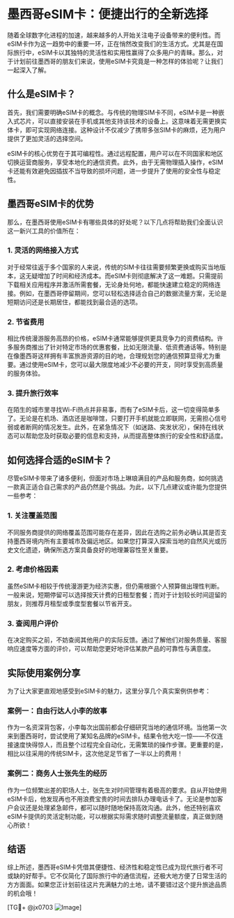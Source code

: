 # 墨西哥eSIM卡：便捷出行的全新选择

随着全球数字化进程的加速，越来越多的人开始关注电子设备带来的便利性。而eSIM卡作为这一趋势中的重要一环，正在悄然改变我们的生活方式。尤其是在国际旅行中，eSIM卡以其独特的灵活性和实用性赢得了众多用户的青睐。那么，对于计划前往墨西哥的朋友们来说，使用eSIM卡究竟是一种怎样的体验呢？让我们一起深入了解。

## 什么是eSIM卡？

首先，我们需要明确eSIM卡的概念。与传统的物理SIM卡不同，eSIM卡是一种嵌入式芯片，可以直接安装在手机或其他支持该技术的设备上。这意味着无需更换实体卡，即可实现网络连接。这种设计不仅减少了携带多张SIM卡的麻烦，还为用户提供了更加灵活的选择空间。

eSIM卡的核心优势在于其可编程性。通过远程配置，用户可以在不同国家和地区切换运营商服务，享受本地化的通信资费。此外，由于无需物理插入操作，eSIM卡还能有效避免因插拔不当导致的损坏问题，进一步提升了使用的安全性与稳定性。

## 墨西哥eSIM卡的优势

那么，在墨西哥使用eSIM卡有哪些具体的好处呢？以下几点将帮助我们全面认识这一新兴工具的价值所在：

### 1. 灵活的网络接入方式

对于经常往返于多个国家的人来说，传统的SIM卡往往需要频繁更换或购买当地版本，这无疑增加了时间和经济成本。而eSIM卡则彻底解决了这一难题。只需提前下载相关应用程序并激活所需套餐，无论身处何地，都能快速建立稳定的网络连接。例如，在墨西哥停留期间，您可以轻松选择适合自己的数据流量方案，无论是短期访问还是长期居住，都能找到最合适的选项。

### 2. 节省费用

相比传统漫游服务高昂的价格，eSIM卡通常能够提供更具竞争力的资费结构。许多服务商推出了针对特定市场的优惠套餐，比如无限流量、低资费通话等。特别是在像墨西哥这样拥有丰富旅游资源的目的地，合理规划您的通信预算显得尤为重要。通过使用eSIM卡，您可以最大限度地减少不必要的开支，同时享受到高质量的服务体验。

### 3. 提升旅行效率

在陌生的城市里寻找Wi-Fi热点并非易事，而有了eSIM卡后，这一切变得简单多了。无论是在机场、酒店还是咖啡馆，只要打开手机就能立即联网，无需担心信号弱或者断网的情况发生。此外，在紧急情况下（如迷路、突发状况），保持在线状态可以帮助您及时获取必要的信息和支持，从而提高整体旅行的安全性和舒适度。

## 如何选择合适的eSIM卡？

尽管eSIM卡带来了诸多便利，但面对市场上琳琅满目的产品和服务商，如何挑选一款真正适合自己需求的产品仍然是个挑战。为此，以下几点建议或许能为您提供一些参考：

### 1. 关注覆盖范围

不同服务商提供的网络覆盖范围可能存在差异，因此在选购之前务必确认其是否支持墨西哥境内所有主要城市及偏远地区。如果您打算深入探索当地的自然风光或历史文化遗迹，确保所选方案具备良好的地理兼容性至关重要。

### 2. 考虑价格因素

虽然eSIM卡相较于传统漫游更为经济实惠，但仍需根据个人预算做出理性判断。一般来说，短期停留可以选择按天计费的日租型套餐；而对于计划较长时间逗留的朋友，则推荐月租型或季度型套餐以节省开支。

### 3. 查阅用户评价

在决定购买之前，不妨查阅其他用户的实际反馈。通过了解他们对服务质量、客服响应速度等方面的评价，可以帮助您更好地评估某款产品的可靠性与满意度。

## 实际使用案例分享

为了让大家更直观地感受到eSIM卡的魅力，这里分享几个真实案例供参考：

### 案例一：自由行达人小李的故事

作为一名资深背包客，小李每次出国前都会仔细研究当地的通信环境。当他第一次来到墨西哥时，尝试使用了某知名品牌的eSIM卡。结果令他大吃一惊——不仅连接速度快得惊人，而且整个过程完全自动化，无需繁琐的操作步骤。更重要的是，相比以往采用的传统SIM卡，这次他足足节省了一半以上的费用！

### 案例二：商务人士张先生的经历

作为一位频繁出差的职场人士，张先生对时间管理有着极高的要求。自从开始使用eSIM卡后，他发现再也不用浪费宝贵的时间去排队办理电话卡了。无论是参加客户会议还是处理紧急邮件，都可以随时随地保持高效沟通。此外，他还特别喜欢eSIM卡提供的灵活定制功能，可以根据实际需求随时调整流量额度，真正做到随心所欲！

## 结语

综上所述，墨西哥eSIM卡凭借其便捷性、经济性和稳定性已成为现代旅行者不可或缺的好帮手。它不仅简化了国际旅行中的通信流程，还极大地方便了日常生活的方方面面。如果您正计划前往这片充满魅力的土地，请不要错过这个提升旅途品质的机会哦！

[TG💪+ @jx0703 ![Image](https://github.com/user-attachments/assets/dbca1d08-cadb-493c-b0ec-ad6f7a83f270)]